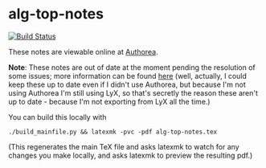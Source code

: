 alg-top-notes
=============

[![Build Status](https://travis-ci.org/silky/alg-top-notes.svg?branch=master)](https://travis-ci.org/silky/alg-top-notes)

These notes are viewable online at [Authorea](https://authorea.com/users/7271).

**Note**: These notes are out of date at the moment pending the resolution of
some issues; more information can be found [here](https://github.com/OpenScienceWorkshops/OpenScienceWorkshops.github.io/issues/50) (well, actually, I could keep these up to date even if I didn't use Authorea, but because I'm not using Authorea I'm still using LyX, so that's secretly the reason these aren't up to date - because I'm not exporting from LyX all the time.)

You can build this locally with

    ./build_mainfile.py && latexmk -pvc -pdf alg-top-notes.tex

(This regenerates the main TeX file and asks latexmk to watch for any changes
 you make locally, and asks latexmk to preview the resulting pdf.)
